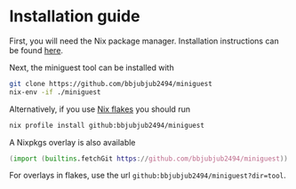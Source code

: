 # Installation guide
First, you will need the Nix package manager.  Installation instructions can be
found [here](https://nixos.org/manual/nix/stable#chap-installation).

Next, the miniguest tool can be installed with
```sh
git clone https://github.com/bbjubjub2494/miniguest
nix-env -if ./miniguest
```

Alternatively, if you use [Nix flakes](https://nixos.wiki/wiki/Flakes) you
should run
```sh
nix profile install github:bbjubjub2494/miniguest
```

A Nixpkgs overlay is also available
```nix
(import (builtins.fetchGit https://github.com/bbjubjub2494/miniguest)).overlay
```

For overlays in flakes, use the url `github:bbjubjub2494/miniguest?dir=tool`.

